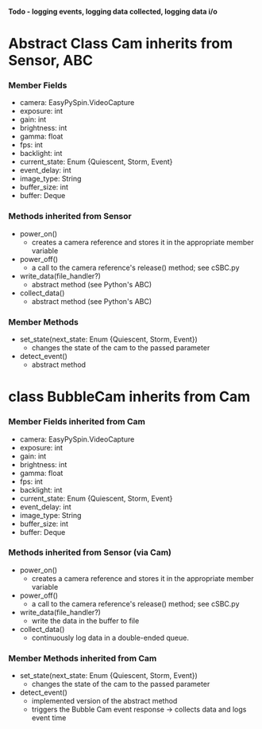 **Todo - logging events, logging data collected, logging data i/o**

# Abstract Class Cam inherits from Sensor, ABC

### Member Fields
- camera: EasyPySpin.VideoCapture
- exposure: int
- gain: int
- brightness: int
- gamma: float
- fps: int
- backlight: int
- current_state: Enum {Quiescent, Storm, Event}
- event_delay: int
- image_type: String
- buffer_size: int
- buffer: Deque

### Methods inherited from Sensor
- power_on()
    - creates a camera reference and stores it in the appropriate member variable
- power_off()
    - a call to the camera reference's release() method; see cSBC.py
- write_data(file_handler?)
    - abstract method (see Python's ABC)
- collect_data()
    - abstract method (see Python's ABC)

### Member Methods
- set_state(next_state: Enum {Quiescent, Storm, Event})
    - changes the state of the cam to the passed parameter
- detect_event()
    - abstract method

# class BubbleCam inherits from Cam

### Member Fields inherited from Cam
- camera: EasyPySpin.VideoCapture
- exposure: int
- gain: int
- brightness: int
- gamma: float
- fps: int
- backlight: int
- current_state: Enum {Quiescent, Storm, Event}
- event_delay: int
- image_type: String
- buffer_size: int
- buffer: Deque

### Methods inherited from Sensor (via Cam)
- power_on()
    - creates a camera reference and stores it in the appropriate member variable
- power_off()
    - a call to the camera reference's release() method; see cSBC.py
- write_data(file_handler?)
    - write the data in the buffer to file
- collect_data()
    - continuously log data in a double-ended queue.

### Member Methods inherited from Cam
- set_state(next_state: Enum {Quiescent, Storm, Event})
    - changes the state of the cam to the passed parameter
- detect_event()
    - implemented version of the abstract method
    - triggers the Bubble Cam event response -> collects data and logs event time
